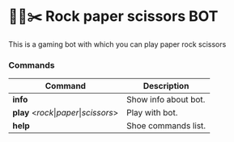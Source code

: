 # 🗿🧻✂️ Rock paper scissors BOT

This is a gaming bot with which you can play paper rock scissors

### Commands

| Command                                | Description          |
|----------------------------------------|----------------------|
| **info**                               | Show info about bot. |
| **play** <_rock_\|_paper_\|_scissors_> | Play with bot.       |
| **help**                               | Shoe commands list.  |
